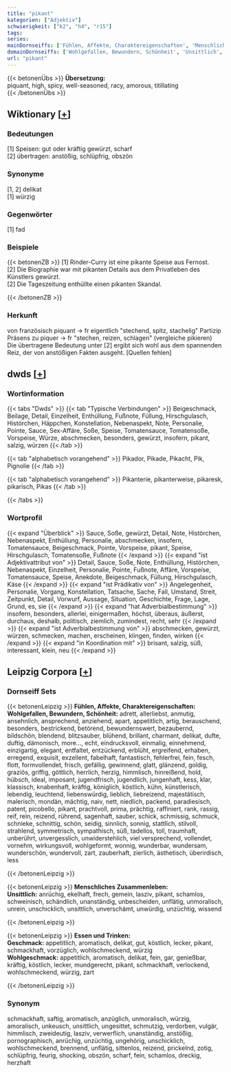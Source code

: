 ```yaml
---
title: "pikant"
kategorien: ["Adjektiv"]
schwierigkeit: ["k2", "h4", "r15"]
tags:
series:
mainDornseiffs: ['Fühlen, Affekte, Charaktereigenschaften', 'Menschliches Zusammenleben', 'Essen und Trinken']
domainDornseiffs: ['Wohlgefallen, Bewundern, Schönheit', 'Unsittlich', 'Geschmack', 'Wohlgeschmack']
url: "pikant"
---
```


{{< betonenÜbs >}}
**Übersetzung:**  
piquant, high, spicy, well-seasoned, racy, amorous, titillating  
{{< /betonenÜbs >}}

## Wiktionary [[+](https://de.wiktionary.org/wiki/pikant)]

### Bedeutungen
[1] Speisen: gut oder kräftig gewürzt, scharf  
[2] übertragen: anstößig, schlüpfrig, obszön  

### Synonyme
[1, 2] delikat  
[1] würzig  

### Gegenwörter
[1] fad  

### Beispiele
{{< betonenZB >}}
[1] Rinder-Curry ist eine pikante Speise aus Fernost.  
[2] Die Biographie war mit pikanten Details aus dem Privatleben des Künstlers gewürzt.  
[2] Die Tageszeitung enthüllte einen pikanten Skandal.  

{{< /betonenZB >}}
### Herkunft
von französisch piquant → fr eigentlich "stechend, spitz, stachelig" Partizip Präsens zu piquer → fr "stechen, reizen, schlagen" (vergleiche pikieren)  
Die übertragene Bedeutung unter [2] ergibt sich wohl aus dem spannenden Reiz, der von anstößigen Fakten ausgeht. [Quellen fehlen]  



## dwds [[+](https://www.dwds.de/wb/pikant)]

### Wortinformation
{{< tabs "Dwds" >}}
{{< tab "Typische Verbindungen" >}}
Beigeschmack, Beilage, Detail, Einzelheit, Enthüllung, Fußnote, Füllung, Hirschgulasch, Histörchen, Häppchen, Konstellation, Nebenaspekt, Note, Personalie, Pointe, Sauce, Sex-Affäre, Soße, Speise, Tomatensauce, Tomatensoße, Vorspeise, Würze, abschmecken, besonders, gewürzt, insofern, pikant, salzig, würzen
{{< /tab >}}

{{< tab "alphabetisch vorangehend" >}}
Pikador, Pikade, Pikacht, Pik, Pignolie
{{< /tab >}}

{{< tab "alphabetisch vorangehend" >}}
Pikanterie, pikanterweise, pikaresk, pikarisch, Pikas
{{< /tab >}}

{{< /tabs >}}

### Wortprofil
{{< expand "Überblick" >}} Sauce, Soße, gewürzt, Detail, Note, Histörchen, Nebenaspekt, Enthüllung, Personalie, abschmecken, insofern, Tomatensauce, Beigeschmack, Pointe, Vorspeise, pikant, Speise, Hirschgulasch, Tomatensoße, Fußnote {{< /expand >}}
{{< expand "ist Adjektivattribut von" >}} Detail, Sauce, Soße, Note, Enthüllung, Histörchen, Nebenaspekt, Einzelheit, Personalie, Pointe, Fußnote, Affäre, Vorspeise, Tomatensauce, Speise, Anekdote, Beigeschmack, Füllung, Hirschgulasch, Käse {{< /expand >}}
{{< expand "ist Prädikativ von" >}} Angelegenheit, Personalie, Vorgang, Konstellation, Tatsache, Sache, Fall, Umstand, Streit, Zeitpunkt, Detail, Vorwurf, Aussage, Situation, Geschichte, Frage, Lage, Grund, es, sie {{< /expand >}}
{{< expand "hat Adverbialbestimmung" >}} insofern, besonders, allerlei, einigermaßen, höchst, überaus, äußerst, durchaus, deshalb, politisch, ziemlich, zumindest, recht, sehr {{< /expand >}}
{{< expand "ist Adverbialbestimmung von" >}} abschmecken, gewürzt, würzen, schmecken, machen, erscheinen, klingen, finden, wirken {{< /expand >}}
{{< expand "in Koordination mit" >}} brisant, salzig, süß, interessant, klein, neu {{< /expand >}}

## Leipzig Corpora [[+](https://corpora.uni-leipzig.de/en/res?word=pikant&corpusId=deu_newscrawl-public_2018)]

### Dornseiff Sets
{{< betonenLeipzig >}}
**Fühlen, Affekte, Charaktereigenschaften:**  
**Wohlgefallen, Bewundern, Schönheit:** adrett, allerliebst, anmutig, ansehnlich, ansprechend, anziehend, apart, appetitlich, artig, berauschend, besonders, bestrickend, betörend, bewundernswert, bezaubernd, bildschön, blendend, blitzsauber, blühend, brillant, charmant, delikat, dufte, duftig, dämonisch, more..., echt, eindrucksvoll, einmalig, einnehmend, einzigartig, elegant, entfaltet, entzückend, erblüht, ergreifend, erhaben, erregend, exquisit, exzellent, fabelhaft, fantastisch, fehlerfrei, fein, fesch, flott, formvollendet, frisch, gefällig, gewinnend, glatt, glänzend, goldig, graziös, griffig, göttlich, herrlich, herzig, himmlisch, hinreißend, hold, hübsch, ideal, imposant, jugendfrisch, jugendlich, jungenhaft, kess, klar, klassisch, knabenhaft, kräftig, königlich, köstlich, kühn, künstlerisch, lebendig, leuchtend, liebenswürdig, lieblich, liebreizend, majestätisch, malerisch, mondän, mächtig, naiv, nett, niedlich, packend, paradiesisch, patent, picobello, pikant, prachtvoll, prima, prächtig, raffiniert, rank, rassig, reif, rein, reizend, rührend, sagenhaft, sauber, schick, schmissig, schmuck, schnieke, schnittig, schön, seidig, sinnlich, sonnig, stattlich, stilvoll, strahlend, symmetrisch, sympathisch, süß, tadellos, toll, traumhaft, unberührt, unvergesslich, unwiderstehlich, viel versprechend, vollendet, vornehm, wirkungsvoll, wohlgeformt, wonnig, wunderbar, wundersam, wunderschön, wundervoll, zart, zauberhaft, zierlich, ästhetisch, überirdisch, less  

{{< /betonenLeipzig >}}


{{< betonenLeipzig >}}
**Menschliches Zusammenleben:**  
**Unsittlich:** anrüchig, ekelhaft, frech, gemein, lasziv, pikant, schamlos, schweinisch, schändlich, unanständig, unbescheiden, unflätig, unmoralisch, unrein, unschicklich, unsittlich, unverschämt, unwürdig, unzüchtig, wissend  

{{< /betonenLeipzig >}}


{{< betonenLeipzig >}}
**Essen und Trinken:**  
**Geschmack:** appetitlich, aromatisch, delikat, gut, köstlich, lecker, pikant, schmackhaft, vorzüglich, wohlschmeckend, würzig  
**Wohlgeschmack:** appetitlich, aromatisch, delikat, fein, gar, genießbar, kräftig, köstlich, lecker, mundgerecht, pikant, schmackhaft, verlockend, wohlschmeckend, würzig, zart  

{{< /betonenLeipzig >}}

### Synonym
schmackhaft, saftig, aromatisch, anzüglich, unmoralisch, würzig, amoralisch, unkeusch, unsittlich, ungesittet, schmutzig, verdorben, vulgär, himmlisch, zweideutig, lasziv, verwerflich, unanständig, anstößig, pornographisch, anrüchig, unzüchtig, ungehörig, unschicklich, wohlschmeckend, brennend, unflätig, sittenlos, reizend, prickelnd, zotig, schlüpfrig, feurig, shocking, obszön, scharf, fein, schamlos, dreckig, herzhaft

